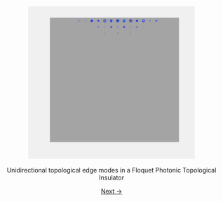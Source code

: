 <p align="center">
<img src="imageN/Edgepropagation_GIF-1.gif" width="380"/>
</p>

<p align="center">
Unidirectional topological edge modes in a Floquet Photonic Topological Insulator
</p>

[<p align="center"> Next -> </p>](home1.md)
